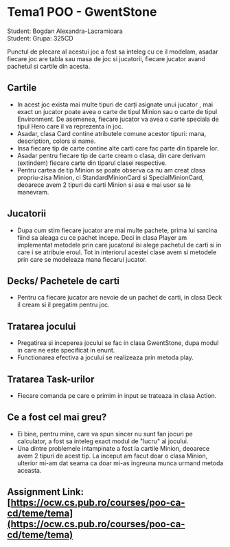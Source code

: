 

# Tema1 POO  - GwentStone

<div align=>Student: Bogdan Alexandra-Lacramioara</div>
<div align=>Student: Grupa: 325CD</div>

Punctul de plecare al acestui joc a fost sa inteleg cu ce il modelam, asadar fiecare joc are tabla sau masa de joc si jucatorii, fiecare jucator avand pachetul si cartile din acesta.

## Cartile
*    In acest joc exista mai multe tipuri de carți asignate unui  jucator , mai exact un jucator poate avea o carte de tipul Minion sau o carte de tipul Environment. De asemenea, fiecare jucator va avea o carte speciala de tipul Hero care il va reprezenta in joc.
* Asadar, clasa Card contine atributele comune acestor tipuri: mana, description, colors si name.
* Insa fiecare tip de carte contine alte carti care fac parte din tiparele lor.
*    Asadar pentru fiecare tip de carte cream o clasa, din care derivam (extindem) fiecare carte din tiparul clasei respective. 
*    Pentru cartea de tip Minion se poate observa ca nu am creat clasa propriu-zisa Minion, ci StandardMinionCard si SpecialMinionCard, deoarece avem 2 tipuri de carti Minion si asa e mai usor sa le manevram.

## Jucatorii
* Dupa cum stim fiecare jucator are mai multe pachete, prima lui sarcina fiind sa aleaga cu ce pachet incepe. Deci in clasa Player am implementat metodele prin care jucatorul isi alege pachetul de carti si in care i se atribuie eroul. Tot in interiorul acestei clase avem si metodele prin care se modeleaza mana fiecarui jucator.

## Decks/ Pachetele de carti 

* Pentru ca fiecare jucator are nevoie de un pachet de carti, in clasa Deck il cream si il pregatim pentru joc.

## Tratarea jocului
* Pregatirea si inceperea jocului se fac in clasa GwentStone, dupa modul in care ne este specificat in enunt.
* Functionarea efectiva a jocului se realizeaza prin metoda play.

## Tratarea Task-urilor
* Fiecare comanda pe care o primim in input se trateaza in clasa Action.

## Ce a fost cel mai greu?
* Ei bine, pentru mine, care va spun sincer nu sunt fan jocuri pe calculator, a fost sa inteleg exact modul de "lucru" al jocului.
* Una dintre problemele intampinate a fost la cartile Minion, deoarece avem 2 tipuri de acest tip. La inceput am facut doar o clasa Minion, ulterior mi-am dat seama ca doar mi-as ingreuna munca urmand  metoda aceasta.



## Assignment Link: [https://ocw.cs.pub.ro/courses/poo-ca-cd/teme/tema](https://ocw.cs.pub.ro/courses/poo-ca-cd/teme/tema)
